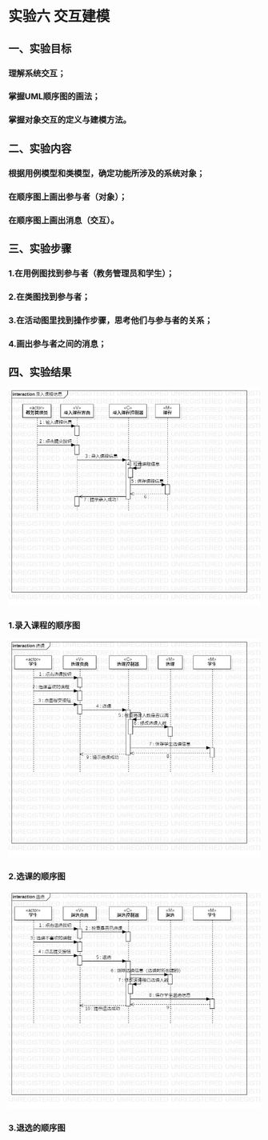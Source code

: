 # 实验六 交互建模

## 一、实验目标
### 理解系统交互；
### 掌握UML顺序图的画法；
### 掌握对象交互的定义与建模方法。

## 二、实验内容
### 根据用例模型和类模型，确定功能所涉及的系统对象；
### 在顺序图上画出参与者（对象）；
### 在顺序图上画出消息（交互）。

## 三、实验步骤
### 1.在用例图找到参与者（教务管理员和学生）；
### 2.在类图找到参与者；
### 3.在活动图里找到操作步骤，思考他们与参与者的关系；
### 4.画出参与者之间的消息；

## 四、实验结果
![录入课程的顺序图](./录入课程.jpg)
### 1.录入课程的顺序图
![选课的顺序图](./选课.jpg)
### 2.选课的顺序图
![退选的顺序图](./退选.jpg)
### 3.退选的顺序图
